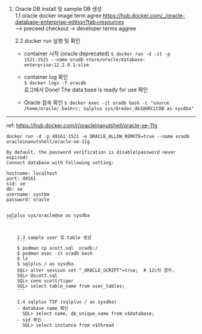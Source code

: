 1. Oracle DB install 및 sample DB 생성  
    1.1  oracle docker image  term agree
    https://hub.docker.com/_/oracle-database-enterprise-edition?tab=resources  
    --> preceed checkout -> developer terms aggree

    
    2.2  docker run 실행 및 확인  
    - container 시작 (oracle deprecated)
    `$ docker run -d -it -p 1521:1521 --name oradb store/oracle/database-enterprise:12.2.0.1-slim`  

    - container log 확인  
    `$ docker logs -f oracdb`  
    로그에서 Done! The data base is ready for use 확인

    - Oracle 접속 확인
    `$ docker exec -it oradb bash -c "source /home/oracle/.bashrc; sqlplus sys/Oradoc_db1@ORCLCDB as sysdba"`

-----
ref: https://hub.docker.com/r/oracleinanutshell/oracle-xe-11g  
```  
docker run -d -p 49161:1521 -e ORACLE_ALLOW_REMOTE=true --name oradb oracleinanutshell/oracle-xe-11g
```  
````  
By default, the password verification is disable(password never expired)
Connect database with following setting:

hostname: localhost
port: 49161
sid: xe
db: xe
username: system
password: oracle


sqlplus sys/oracle@xe as sysdba
```  


    2.3 sample user 및 table 생성  
    ``` 
    $ podman cp scott.sql  oradb:/   
    $ podman exec -it oradb bash  
    $ ls  
    $ sqlplus / as sysdba 
    SQL> alter session set "_ORACLE_SCRIPT"=true;  # 12c의 경우.
    SQL> @scott.sql  
    SQL> conn scott/tiger  
    SQL> select table_name from user_tables;  
    ```

    2.4 sqlplus TIP (sqlplus / as sysdba)  
    - database name 확인  
      SQL> select name, db_unique_name from v$database;  
    - sid 확인  
      SQL> select instance from v$thread